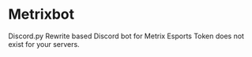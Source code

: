 # Metrixbot
Discord.py Rewrite based Discord bot for Metrix Esports
Token does not exist for your servers.

